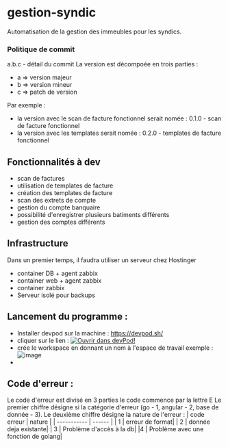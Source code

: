# gestion-syndic
Automatisation de la gestion des immeubles pour les syndics.

### Politique de commit
a.b.c - détail du commit
La version est décompoée en trois parties :
- a => version majeur
- b => version mineur
- c => patch de version

Par exemple :
- la version avec le scan de facture fonctionnel serait nomée : 0.1.0 - scan de facture fonctionnel
- la version avec les templates serait nomée : 0.2.0 - templates de facture fonctionnel

## Fonctionnalités à dev
- scan de factures
- utilisation de templates de facture
- création des templates de facture
- scan des extrets de compte
- gestion du compte banquaire
- possibilité d'enregistrer plusieurs batiments différents
- gestion des comptes différents

## Infrastructure
Dans un premier temps, il faudra utiliser un serveur chez Hostinger
- container DB + agent zabbix
- container web + agent zabbix
- container zabbix
- Serveur isolé pour backups

## Lancement du programme : 
- Installer devpod sur la machine : https://devpod.sh/
- cliquer sur le lien : [![Ouvrir dans devPod!](https://devpod.sh/assets/open-in-devpod.svg)](https://devpod.sh/open#https://github.com/Sebiche09/gestion-syndic)
- crée le workspace en donnant un nom à l'espace de travail
exemple :
![image](https://github.com/user-attachments/assets/d76bbb6e-cf35-4b67-830e-fb7176af89b1)
- 
## Code d'erreur : 

Le code d'erreur est divisé en 3 parties
le code commence par la lettre E
Le premier chiffre désigne si la catégorie d'erreur (go - 1, angular - 2, base de donnée - 3). 
Le deuxième chiffre désigne la nature de l'erreur : 
| code erreur | nature |
| ----------- | ------ |
| 1           | erreur de format|
| 2           | donnée deja existante|
| 3           | Problème d'accès à la db|
|4            | Problème avec une fonction de golang|
